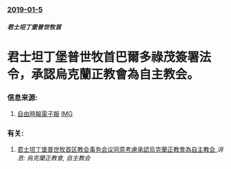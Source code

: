 ### [2019-01-5](/news/2019/01/5/index.md)

##### 君士坦丁堡普世牧首
# 君士坦丁堡普世牧首巴爾多祿茂簽署法令，承認烏克蘭正教會為自主教会。 




### 信息来源:

1. [自由時報電子報](http://news.ltn.com.tw/news/world/paper/1259308) [IMG](https://img.ltn.com.tw/Upload/news/600/2019/01/06/277.jpg)

### 有关:

1. [君士坦丁堡普世牧首区教会事务会议同意考慮承認烏克蘭正教會為自主教会 ](/zh/news/2018/10/11/君士坦丁堡普世牧首区教会事务会议同意考慮承認烏克蘭正教會為自主教会.md) _消息: 烏克蘭正教會, 自主教会_
